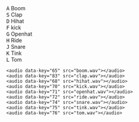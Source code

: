 <!DOCTYPE html>
<html lang="en">
<head>
    <meta charset="UTF-8">
    <meta name="viewport" content="width=device-width, initial-scale=1.0">
    <meta http-equiv="X-UA-Compatible" content="ie=edge">
    <link rel="stylesheet" href="style.css">
    <title>Drum kit</title>
</head>
<body>
    <div id="keys">
        <div data-key="65" class="key">
            <kbd>A</kbd>
            <span class="sound">Boom</span>
        </div>
        <div data-key="83" class="key">
            <kbd>S</kbd>
            <span class="sound">Clap</span>
        </div>
        <div data-key="68" class="key">
            <kbd>D</kbd>
            <span class="sound">Hihat</span>
        </div>
        <div data-key="70" class="key">
            <kbd>F</kbd>
            <span class="sound">kick</span>
        </div>
        <div data-key="71" class="key">
            <kbd>G</kbd>
            <span class="sound">Openhat</span>
        </div>
        <div data-key="72" class="key">
            <kbd>H</kbd>
            <span class="sound">Ride</span>
        </div>
        <div data-key="74" class="key">
            <kbd>J</kbd>
            <span class="sound">Snare</span>
        </div>
        <div data-key="75" class="key">
            <kbd>K</kbd>
            <span class="sound">Tink</span>
        </div>
        <div data-key="76" class="key">
            <kbd>L</kbd>
            <span class="sound">Tom</span>
        </div>
    </div>
    

    <audio data-key="65" src="boom.wav"></audio>
    <audio data-key="83" src="clap.wav"></audio>
    <audio data-key="68" src="hihat.wav"></audio>
    <audio data-key="70" src="kick.wav"></audio>
    <audio data-key="71" src="openhat.wav"></audio>
    <audio data-key="72" src="ride.wav"></audio>
    <audio data-key="74" src="snare.wav"></audio>
    <audio data-key="75" src="tink.wav"></audio>
    <audio data-key="76" src="tom.wav"></audio>


<script>
    function removeTransition(e) {
        if (e.propertyName !== 'transform') return;
        e.target.classList.remove('playing');
    }
    function playSound(e) {
        const audio = document.querySelector(`audio[data-key="${e.keyCode}"]`);
        const key = document.querySelector(`div[data-key="${e.keyCode}"]`);
        if (!audio) return;
        key.classList.add('playing');
        audio.currentTime = 0;
        audio.play();
    }
    const keys = Array.from(document.querySelectorAll('.key'));
    keys.forEach(key => key.addEventListener('transitionend', removeTransition));
    window.addEventListener('keydown', playSound);
</script>    
<!-- <script>
    window.addEventListener("keydown", function(e){
        const audio = document.querySelector('audio[data-key="${e.keyCode}"]');
        if(!audio) return;
        audio.play();
        console.log(audio);
    });
</script> -->

</body>
</html>
